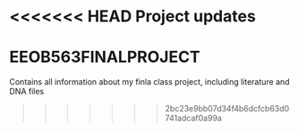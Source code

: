 <<<<<<< HEAD
Project updates
=======
# EEOB563FINALPROJECT
Contains all information about my finla class project, including literature and DNA files
>>>>>>> 2bc23e9bb07d34f4b6dcfcb63d0741adcaf0a99a
